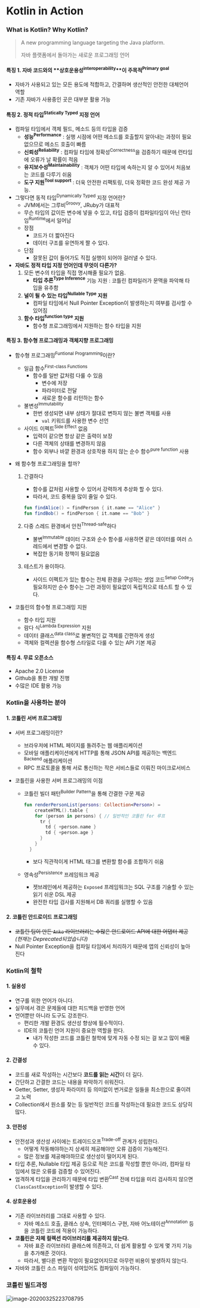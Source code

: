 # Kotlin in Action

### What is Kotlin? Why Kotlin?

> A new programming language targeting the Java platform.
>
> 자바 플랫폼에서 돌아가는 새로운 프로그래밍 언어

#### 특징 1. 자바 코드와의 **상호운용성<sup>interoperability</sup>**이 **주목적<sup>Primary goal</sup>**

* 자바가 사용되고 있는 모든 용도에 적합하고, 간결하며 생산적인 안전한 대체언어 역할
* 기존 자바가 사용중인 곳은 대부분 활용 가능

#### 특징 2. 정적 타입<sup>Statically Typed</sup> 지정 언어

* 컴파일 타임에서 객체 필드, 메소드 등의 타입을 검증
  * **성능<sup>Performance</sup>** : 실행 시점에 어떤 메소드를 호출할지 알아내는 과정이 필요 없으므로 메소드 호출이 빠름
  * **신뢰성<sup>Reliability</sup>** : 컴파일 타임에 정확성<sup>Correctness</sup>을 검증하기 때문에 런타임에 오류가 날 확률이 적음
  * **유지보수성<sup>Maintainability</sup>** : 객체가 어떤 타입에 속하는지 알 수 있어서 처음보는 코드를 다루기 쉬움
  * **도구 지원<sup>Tool support</sup>** : 더욱 안전한 리팩토링, 더욱 정확한 코드 완성 제공 가능.
* 그렇다면 동적 타입<sup>Dynamically Typed</sup> 지정 언어란?
  * JVM에서는 그루비<sup>Groovy</sup>, JRuby가 대표적
  * 무슨 타입의 값이든 변수에 넣을 수 있고, 타입 검증이 컴파일타임이 아닌 런타임<sup>Runtime</sup>에서 일어남
  * 장점
    * 코드가 더 짧아진다
    * 데이터 구조를 유연하게 짤 수 있다.
  * 단점
    * 잘못된 값이 들어가도 직접 실행이 되어야 걸러낼 수 있다.
* **자바도 정적 타입 지정 언어인데 무엇이 다른가?**
  1. 모든 변수의 타입을 직접 명시해줄 필요가 없음.
     * **타입 추론<sup>Type Inference</sup>** 기능 지원 : 코틀린 컴파일러가 문맥을 파악해 타입을 유추함
  2. **널이 될 수 있는 타입<sup>Nullable Type</sup> 지원**
     * 컴파일 타임에서 Null Pointer Exception이 발생하는지 여부를 검사할 수 있어짐
  3. **함수 타입<sup>function type</sup> 지원**
     * 함수형 프로그래밍에서 지원하는 함수 타입을 지원

#### 특징 3. 함수형 프로그래밍과 객체지향 프로그래밍

* 함수형 프로그래밍<sup>Funtional Programming</sup>이란?

  * 일급 함수<sup>First-class Functions</sup>
    * 함수를 일반 값처럼 다룰 수 있음
      * 변수에 저장
      * 파라미터로 전달
      * 새로운 함수를 리턴하는 함수
  * 불변성<sup>Immutability</sup>
    * 한번 생성되면 내부 상태가 절대로 변하지 않는 불변 객체를 사용
      * `val` 키워드를 사용한 변수 선언
  * 사이드 이펙트<sup>Side Effect</sup> 없음
    * 입력이 같으면 항상 같은 출력이 보장
    * 다른 객체의 상태를 변경하지 않음
    * 함수 외부나 바깥 환경과 상호작용 하지 않는 순수 함수<sup>pure function</sup> 사용

* 왜 함수형 프로그래밍을 할까?

  1. 간결하다

     * 함수를 값처럼 사용할 수 있어서 강력하게 추상화 할 수 있다.
     * 따라서, 코드 중복을 많이 줄일 수 있다.

     ```kotlin
     fun findAlice() = findPerson { it.name == "Alice" }
     fun findBob() = findPerson { it.name == "Bob" }
     ```

  2. 다중 스레드 환경에서 안전<sup>Thread-safe</sup>하다

     * 불변<sup>Immutable</sup> 데이터 구조와 순수 함수를 사용하면 같은 데이터를 여러 스레드에서 변경할 수 없다.
     * 복잡한 동기화 정책이 필요없음

  3. 테스트가 용이하다.

     * 사이드 이펙트가 있는 함수는 전체 환경을 구성하는 셋업 코드<sup>Setup Code</sup>가 필요하지만 순수 함수는 그런 과정이 필요없이 독립적으로 테스트 할 수 있다.

* 코틀린의 함수형 프로그래밍 지원

  * 함수 타입 지원
  * 람다 식<sup>Lambda Expression</sup> 지원
  * 데이터 클래스<sup>data class</sup>로 불변적인 값 객체를 간편하게 생성
  * 객체와 컬렉션을 함수형 스타일로 다룰 수 있는 API 기본 제공

#### 특징 4. 무료 오픈소스

* Apache 2.0 License
* Github을 통한 개발 진행
* 수많은 IDE 활용 가능



### Kotlin을 사용하는 분야

#### 1. 코틀린 서버 프로그래밍

* 서버 프로그래밍이란?

  * 브라우저에 HTML 페이지를 돌려주는 웹 애플리케이션
  * 모바일 애플리케이션에게 HTTP를 통해 JSON API를 제공하는 백엔드<sup>Backend</sup> 애플리케이션
  * RPC 프로토콜을 통해 서로 통신하는 작은 서비스들로 이뤄진 마이크로서비스

* 코틀린을 사용한 서버 프로그래밍의 이점

  * 코틀린 빌더 패턴<sup>Builder Pattern</sup>을 통해 간결한 구문 제공

    ```kotlin
    fun renderPersonList(persons: Collection<Person>) =
    	createHTML().table {
        for (person in persons) { // 일반적인 코틀린 for 루프
          tr {
            td { +person.name }
            td { +person.age }
          }
        }
      }
    ```

    * 보다 직관적이게 HTML 태그를 변환할 함수를 조합하기 쉬움
  * 영속성<sup>Persistence</sup> 프레임워크 제공
    
    * 젯브레인에서 제공하는 `Exposed` 프레임워크는 SQL 구조를 기술할 수 있는 읽기 쉬운 DSL 제공
    * 완전한 타입 검사를 지원해서 DB 쿼리를 실행할 수 있음

#### 2. 코틀린 안드로이드 프로그래밍

* ~~코틀린 팀이 만든 `Anko` 라이브러리는 수많은 안드로이드 API에 대한 어댑터 제공~~ *(현재는 Deprecated되었습니다)*
* Null Pointer Exception을 컴파일 타임에서 처리하기 때문에 앱의 신뢰성이 높아진다



### Kotlin의 철학

#### 1. 실용성

* 연구를 위한 언어가 아니다.
* 실무에서 겪은 문제들에 대한 피드백을 반영한 언어
* 언어뿐만 아니라 도구도 강조한다.
  * 편리한 개발 환경도 생산성 향상에 필수적이다.
  * IDE의 코틀린 언어 지원이 중요한 역할을 한다.
    * 내가 작성한 코드를 코틀린 철학에 맞게 자동 수정 되는 걸 보고 많이 배울 수 있다.

#### 2. 간결성

* 코드를 새로 작성하는 시간보다 **코드를 읽는 시간**이 더 길다.
* 간단하고 간결한 코드는 내용을 파악하기 쉬워진다.
* Getter, Setter, 생성자 파라미터 등 의미없이 번거로운 일들을 최소한으로 줄이려고 노력
* Collection에서 원소를 찾는 등 일반적인 코드를 작성하는데 필요한 코드도 상당히 많다.

#### 3. 안전성

* 안전성과 생산성 사이에는 트레이드오프<sup>Trade-off</sup> 관계가 성립한다.
  * 어떻게 작동해야하는지 상세히 제공해야만 오류 검증이 가능해진다.
  * 많은 정보를 제공해야하므로 생산성이 떨어지게 된다.
* 타입 추론, Nullable 타입 제공 등으로 적은 코드를 작성할 뿐만 아니라, 컴파일 타임에서 많은 오류를 검증할 수 있어진다.
* 엄격하게 타입을 관리하기 때문에 타입 변환<sup>Cast</sup> 전에 타입을 미리 검사하지 않으면 `ClassCastException`이 발생할 수 있다.

#### 4. 상호운용성

* 기존 라이브러리를 그대로 사용할 수 있다.
  * 자바 메소드 호출, 클래스 상속, 인터페이스 구현, 자바 어노테이션<sup>Annotation</sup> 등을 코틀린 코드에 적용이 가능하다. 
* **코틀린은 자체 컬렉션 라이브러리를 제공하지 않는다.**
  * 자바 표준 라이브러리 클래스에 의존하고, 더 쉽게 활용할 수 있게 몇 가지 기능을 추가해준 것이다.
  * 따라서, 별다른 변환 작업이 필요없어지므로 아무런 비용이 발생하지 않는다.
* 자바와 코틀린 소스 파일이 섞여있어도 컴파일이 가능하다.



### 코틀린 빌드과정

![image-20200325223708795](Kotlin%20In%20Action%20-%2001%20%E1%84%80%E1%85%A2%E1%84%8B%E1%85%AD.assets/image-20200325223708795.png)